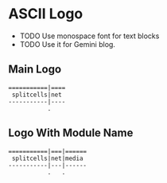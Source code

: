 # ASCII Logo
* TODO Use monospace font for text blocks
* TODO Use it for Gemini blog.
## Main Logo
```text
===========|====
 splitcells|net 
-----------|----
           .
```
## Logo With Module Name
```text
===========|===|======
 splitcells|net|media 
-----------|---|------
           .   .
```